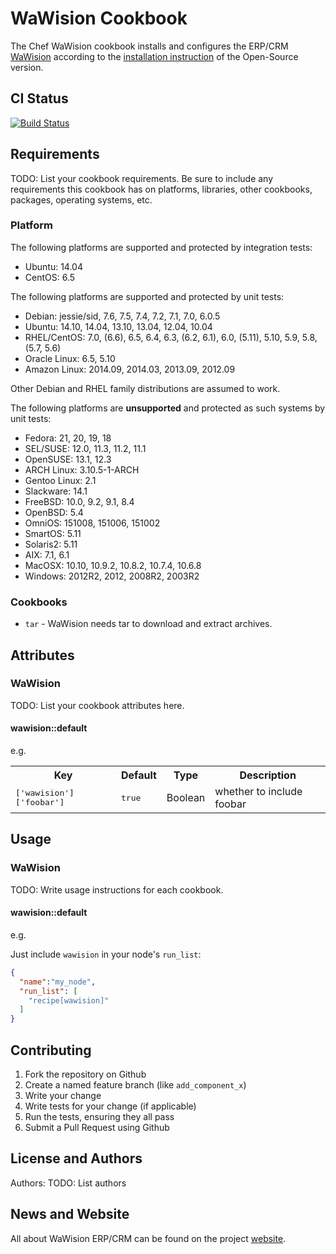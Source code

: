 WaWision Cookbook
=================

The Chef WaWision cookbook installs and configures the ERP/CRM [WaWision] according to the [installation instruction] of the Open-Source version.

## CI Status

[![Build Status](https://travis-ci.org/lipro-cookbooks/wawision.svg?branch=master)](https://travis-ci.org/lipro-cookbooks/wawision)

## Requirements

TODO: List your cookbook requirements. Be sure to include any requirements this cookbook has on platforms, libraries, other cookbooks, packages, operating systems, etc.

### Platform

The following platforms are supported and protected by integration tests:

* Ubuntu: 14.04
* CentOS: 6.5

The following platforms are supported and protected by unit tests:

* Debian:       jessie/sid, 7.6, 7.5, 7.4, 7.2, 7.1, 7.0, 6.0.5
* Ubuntu:       14.10, 14.04, 13.10, 13.04, 12.04, 10.04
* RHEL/CentOS:  7.0, (6.6), 6.5, 6.4, 6.3, (6.2, 6.1), 6.0, (5.11), 5.10, 5.9, 5.8, (5.7, 5.6)
* Oracle Linux: 6.5, 5.10
* Amazon Linux: 2014.09, 2014.03, 2013.09, 2012.09

Other Debian and RHEL family distributions are assumed to work.

The following platforms are **unsupported** and protected as such systems by unit tests:

* Fedora:       21, 20, 19, 18
* SEL/SUSE:     12.0, 11.3, 11.2, 11.1
* OpenSUSE:     13.1, 12.3
* ARCH Linux:   3.10.5-1-ARCH
* Gentoo Linux: 2.1
* Slackware:    14.1
* FreeBSD:      10.0, 9.2, 9.1, 8.4
* OpenBSD:      5.4
* OmniOS:       151008, 151006, 151002
* SmartOS:      5.11
* Solaris2:     5.11
* AIX:          7.1, 6.1
* MacOSX:       10.10, 10.9.2, 10.8.2, 10.7.4, 10.6.8
* Windows:      2012R2, 2012, 2008R2, 2003R2

### Cookbooks

- `tar` - WaWision needs tar to download and extract archives.

## Attributes

### WaWision

TODO: List your cookbook attributes here.

#### wawision::default
e.g.
<table>
  <tr>
    <th>Key</th>
    <th>Default</th>
    <th>Type</th>
    <th>Description</th>
  </tr>
  <tr>
    <td><tt>['wawision']['foobar']</tt></td>
    <td><tt>true</tt></td>
    <td>Boolean</td>
    <td>whether to include foobar</td>
  </tr>
</table>

## Usage

### WaWision

TODO: Write usage instructions for each cookbook.

#### wawision::default
e.g.

Just include `wawision` in your node's `run_list`:

```json
{
  "name":"my_node",
  "run_list": [
    "recipe[wawision]"
  ]
}
```

## Contributing


1. Fork the repository on Github
2. Create a named feature branch (like `add_component_x`)
3. Write your change
4. Write tests for your change (if applicable)
5. Run the tests, ensuring they all pass
6. Submit a Pull Request using Github

## License and Authors

Authors: TODO: List authors

## News and Website

All about WaWision ERP/CRM can be found on the project [website].

[WaWision]: http://www.wawision.de/
[website]: http://www.wawision.de/
[installation instruction]: http://www.wawision.de/installationsanleitung-open-source-version-von-wawision/

